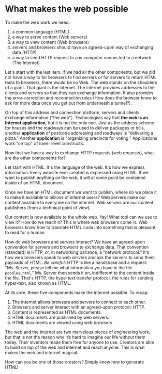# What makes the web possible
To make the web work we need:

1. a common language (HTML)
2. a way to serve content (Web servers)
3. a way to view content (Web browsers)
4. servers and browsers should have an agreed-upon way of exchanging data (HTTP)
5. a way to send HTTP request to any computer connected to a network (The Internet)

Let's start with the last item. If we had all the other components, but we did not have a way to for browsers
to find servers or for servers to return HTML texts to browsers, there would be no Web. The web stands on the shoulders of a giant. That giant is the Internet. The Internet provides addresses to the clients and servers so that they can exchange information. It also provides the error-correction and reconnection rules (How does the browser know to ask for more data once you get out from underneath a tunnel?).

On top of this address and connection platform, servers and clients exchange information ("the web"). Technologists say that **the web is an Internet application**, but it is not the only one. Just as the address scheme for houses and the roadways can be used to deliver packages or bills, another **application** of postcode addressing and roadways is "delivering a pizza." Another **application** is "organizing precincts for voting." Applications work "on top" of lower level constructs.

Now that we have a way to exchange HTTP requests (web requests), what are the other components for?

Let start with HTML. It's the language of the web. It's how we express information. Every website ever created is expressed using HTML. If we want to publish anything on the web, it will at some point be contained inside of an HTML document.

Once we have an HTML document we want to publish, where do we place it to make it available to billions of internet users? Web servers make our content available to everyone on the internet. Web servers are our content publishers (from a technical point of view).

Our content is now available to the whole web. Yay! What tool can we use to view it? How do we reach it? This is where web browsers come in. Web browsers know how to translate HTML code into something that is pleasant to read for a human.

How do web browsers and servers interact? We have an agreed-upon convention for servers and browsers to exchange data. That convention (standard) is HTTP, or, in networking parlance, a "network protocol." It's how web browsers speak to web servers and ask the servers to send them payloads of HTML. _Be careful_: HTTP is like a handshake and a request: "Ms. Server, please tell me what information you have in the file `poodles.html`." Ms. Server then sends it on, indifferent to the content inside the file. That's HTTP, the hype-text transfer protocol, the rules for sending hyper-text, also known as HTML.

At its core, these five components make the internet possible. To recap:

1. The internet allows browsers and servers to connect to each other.
2. Browsers and server interact with an agreed-upon protocol: HTTP.
3. Content is represented as HTML documents.
4. HTML documents are published by web servers.
5. HTML documents are viewed using web browsers.

The web and the internet are two marvelous pieces of engineering work, but that is not the reason why it’s hard to imagine our life without them today. Their inventors made them free for anyone to use. Creators are able to build on top of the web and internet and reach anyone. This is what makes the web and internet magical.

How can you be one of those creators? Simply know how to generate HTML!

